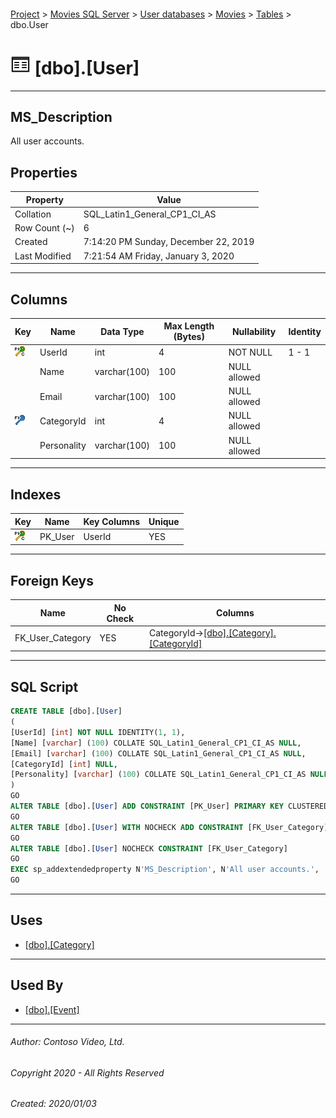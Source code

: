 #### 

[Project](../../../../index.md) > [Movies SQL Server](../../../index.md) > [User databases](../../index.md) > [Movies](../index.md) > [Tables](Tables.md) > dbo.User

# ![Tables](../../../../Images/Table32.png) [dbo].[User]

---

## <a name="#description"></a>MS_Description

All user accounts.

## <a name="#properties"></a>Properties

| Property | Value |
|---|---|
| Collation | SQL_Latin1_General_CP1_CI_AS |
| Row Count (~) | 6 |
| Created | 7:14:20 PM Sunday, December 22, 2019 |
| Last Modified | 7:21:54 AM Friday, January 3, 2020 |


---

## <a name="#columns"></a>Columns

| Key | Name | Data Type | Max Length (Bytes) | Nullability | Identity |
|---|---|---|---|---|---|
| [![Cluster Primary Key PK_User: UserId](../../../../Images/pkcluster.png)](#indexes) | UserId | int | 4 | NOT NULL | 1 - 1 |
|  | Name | varchar(100) | 100 | NULL allowed |  |
|  | Email | varchar(100) | 100 | NULL allowed |  |
| [![Foreign Keys FK_User_Category: [dbo].[Category].CategoryId](../../../../Images/fk.png)](#foreignkeys) | CategoryId | int | 4 | NULL allowed |  |
|  | Personality | varchar(100) | 100 | NULL allowed |  |


---

## <a name="#indexes"></a>Indexes

| Key | Name | Key Columns | Unique |
|---|---|---|---|
| [![Cluster Primary Key PK_User: UserId](../../../../Images/pkcluster.png)](#indexes) | PK_User | UserId | YES |


---

## <a name="#foreignkeys"></a>Foreign Keys

| Name | No Check | Columns |
|---|---|---|
| FK_User_Category | YES | CategoryId->[[dbo].[Category].[CategoryId]](Category.md) |


---

## <a name="#sqlscript"></a>SQL Script

```sql
CREATE TABLE [dbo].[User]
(
[UserId] [int] NOT NULL IDENTITY(1, 1),
[Name] [varchar] (100) COLLATE SQL_Latin1_General_CP1_CI_AS NULL,
[Email] [varchar] (100) COLLATE SQL_Latin1_General_CP1_CI_AS NULL,
[CategoryId] [int] NULL,
[Personality] [varchar] (100) COLLATE SQL_Latin1_General_CP1_CI_AS NULL
)
GO
ALTER TABLE [dbo].[User] ADD CONSTRAINT [PK_User] PRIMARY KEY CLUSTERED  ([UserId])
GO
ALTER TABLE [dbo].[User] WITH NOCHECK ADD CONSTRAINT [FK_User_Category] FOREIGN KEY ([CategoryId]) REFERENCES [dbo].[Category] ([CategoryId])
GO
ALTER TABLE [dbo].[User] NOCHECK CONSTRAINT [FK_User_Category]
GO
EXEC sp_addextendedproperty N'MS_Description', N'All user accounts.', 'SCHEMA', N'dbo', 'TABLE', N'User', NULL, NULL
GO

```


---

## <a name="#uses"></a>Uses

* [[dbo].[Category]](Category.md)


---

## <a name="#usedby"></a>Used By

* [[dbo].[Event]](Event.md)


---

###### Author:  Contoso Video, Ltd.

###### Copyright 2020 - All Rights Reserved

###### Created: 2020/01/03


